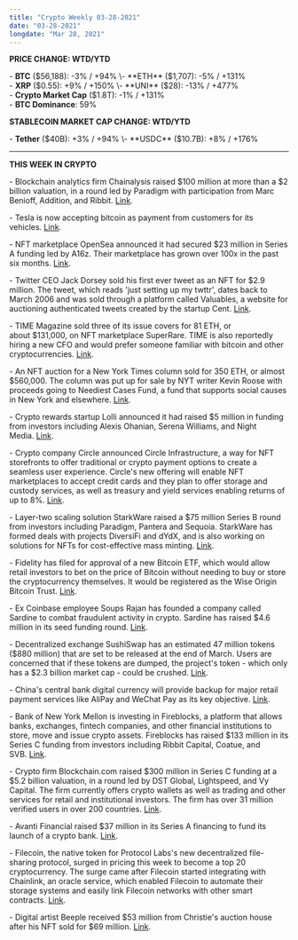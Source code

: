 ```yaml
---
title: "Crypto Weekly 03-28-2021"
date: "03-28-2021"
longdate: "Mar 28, 2021"
---
```


**PRICE CHANGE: WTD/YTD**

\- **BTC** ($56,188): -3% / +94%  
\- **ETH** ($1,707): -5% / +131%  
\- **XRP** ($0.55): +9% / +150%  
\- **UNI** ($28): -13% / +477%  
\- **Crypto Market Cap** ($1.8T): -1% / +131%   
\- **BTC Dominance**: 59%  


**STABLECOIN MARKET CAP CHANGE: WTD/YTD**

\- **Tether** ($40B): +3% / +94%  
\- **USDC** ($10.7B): +8% / +176%



---

**THIS WEEK IN CRYPTO**

\- Blockchain analytics firm Chainalysis raised $100 million at more than a $2 billion valuation, in a round led by Paradigm with participation from Marc Benioff, Addition, and Ribbit. [Link](https://www.theblockcrypto.com/linked/99544/chainalysis-2-billion-valuation-100-million-series-d-funding-round).   
  
\- Tesla is now accepting bitcoin as payment from customers for its vehicles. [Link](https://techcrunch.com/2021/03/24/elon-musk-declares-you-can-now-buy-a-tesla-with-bitcoin-in-the-u-s/).   
  
\- NFT marketplace OpenSea announced it had secured $23 million in Series A funding led by A16z. Their marketplace has grown over 100x in the past six months. [Link](http:).   
  
\- Twitter CEO Jack Dorsey sold his first ever tweet as an NFT for $2.9 million. The tweet, which reads 'just setting up my twttr', dates back to March 2006 and was sold through a platform called Valuables, a website for auctioning authenticated tweets created by the startup Cent. [Link](https://blockchaintechnology-news.com/2021/03/jack-dorseys-first-tweet-sells-for-2-9m-as-an-nft/).   
  
\- TIME Magazine sold three of its issue covers for 81 ETH, or about $131,000, on NFT marketplace SuperRare. TIME is also reportedly hiring a new CFO and would prefer someone familiar with bitcoin and other cryptocurrencies. [Link](https://www.theblockcrypto.com/linked/98988/time-is-seeking-to-hire-a-cfo-who-understands-bitcoin).   
  
\- An NFT auction for a New York Times column sold for 350 ETH, or almost $560,000. The column was put up for sale by NYT writer Kevin Roose with proceeds going to Neediest Cases Fund, a fund that supports social causes in New York and elsewhere. [Link](https://www.theblockcrypto.com/linked/99399/new-york-times-nft-auction-ends).   
  
\- Crypto rewards startup Lolli announced it had raised $5 million in funding from investors including Alexis Ohanian, Serena Williams, and Night Media. [Link](https://dailyhodl.com/2021/03/25/serena-williams-headlines-5000000-investment-in-bitcoin-rewards-startup-lolli/).   
  
\- Crypto company Circle announced Circle Infrastructure, a way for NFT storefronts to offer traditional or crypto payment options to create a seamless user experience. Circle's new offering will enable NFT marketplaces to accept credit cards and they plan to offer storage and custody services, as well as treasury and yield services enabling returns of up to 8%. [Link](https://www.circle.com/blog/comprehensive-nft-platform-marketplace-payment-solutions-from-circle).   
  
\- Layer-two scaling solution StarkWare raised a $75 million Series B round from investors including Paradigm, Pantera and Sequoia. StarkWare has formed deals with projects DiversiFi and dYdX, and is also working on solutions for NFTs for cost-effective mass minting. [Link](https://cointelegraph.com/news/vcs-bet-big-on-layer-two-as-starkware-raises-a-staggering-75-million).   
  
\- Fidelity has filed for approval of a new Bitcoin ETF, which would allow retail investors to bet on the price of Bitcoin without needing to buy or store the cryptocurrency themselves. It would be registered as the Wise Origin Bitcoin Trust. [Link](https://decrypt.co/62750/fidelity-bitcoin-etf).   
  
\- Ex Coinbase employee Soups Rajan has founded a company called Sardine to combat fraudulent activity in crypto. Sardine has raised $4.6 million in its seed funding round. [Link](https://tokenhell.com/ex-coinbase-employee-launches-fraud-prevention-platform-sardine/).   
  
\- Decentralized exchange SushiSwap has an estimated 47 million tokens ($880 million) that are set to be released at the end of March. Users are concerned that if these tokens are dumped, the project's token - which only has a $2.3 billion market cap - could be crushed. [Link](https://decrypt.co/62522/defi-exchange-sushiswap-faces-an-880-million-dilemma).   
  
\- China's central bank digital currency will provide backup for major retail payment services like AliPay and WeChat Pay as its key objective. [Link](https://cointelegraph.com/news/china-s-digital-yuan-os-backup-to-alipay-and-wechat-pay-says-official).   
  
\- Bank of New York Mellon is investing in Fireblocks, a platform that allows banks, exchanges, fintech companies, and other financial institutions to store, move and issue crypto assets. Fireblocks has raised $133 million in its Series C funding from investors including Ribbit Capital, Coatue, and SVB. [Link](https://dailyhodl.com/2021/03/26/americas-oldest-bank-bny-mellon-investing-millions-in-crypto-custody-startup/).   
  
\- Crypto firm Blockchain.com raised $300 million in Series C funding at a $5.2 billion valuation, in a round led by DST Global, Lightspeed, and Vy Capital. The firm currently offers crypto wallets as well as trading and other services for retail and institutional investors. The firm has over 31 million verified users in over 200 countries. [Link](https://www.theblockcrypto.com/linked/99196/blockchain-com-raises-300-million-series-c-valued-5-2-billion).   
  
\- Avanti Financial raised $37 million in its Series A financing to fund its launch of a crypto bank. [Link](https://www.financemagnates.com/cryptocurrency/news/avanti-raises-37-million-to-launch-a-cryptocurrency-bank/).   
  
\- Filecoin, the native token for Protocol Labs's new decentralized file-sharing protocol, surged in pricing this week to become a top 20 cryptocurrency. The surge came after Filecoin started integrating with Chainlink, an oracle service, which enabled Filecoin to automate their storage systems and easily link Filecoin networks with other smart contracts. [Link](https://insidebitcoins.com/news/filecoin-investors-face-uncertainty-despite-70-growth).   
  
\- Digital artist Beeple received $53 million from Christie's auction house after his NFT sold for $69 million. [Link](https://tokenhell.com/beeple-changes-53-million-in-eth-to-usd-after-receiving-payment/).